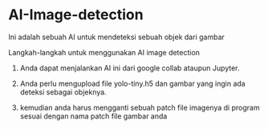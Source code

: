 # AI-Image-detection
Ini adalah sebuah AI untuk mendeteksi sebuah objek dari gambar

Langkah-langkah untuk menggunakan AI image detection

1. Anda dapat menjalankan AI ini dari google collab ataupun Jupyter.

2. Anda perlu mengupload file yolo-tiny.h5 dan gambar yang ingin ada deteksi sebagai objeknya.

3. kemudian anda harus mengganti sebuah patch file imagenya di program sesuai dengan nama patch file gambar anda
